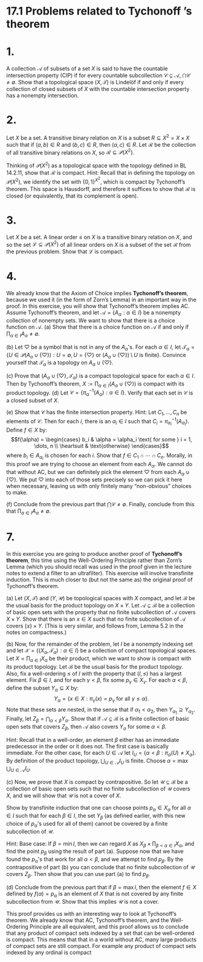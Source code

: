 # 17.1 Problems related to Tychonoff ’s theorem
# 1.

A collection $\mathcal{A}$ of subsets of a set $X$ is said to have the countable intersection property (CIP) if for every countable subcollection $\mathcal{C} \subseteq \mathcal{A}$, $\bigcap \mathcal{C} \neq \emptyset$. Show that a topological space $(X, \mathcal{T})$ is Lindelöf if and only if every collection of closed subsets of $X$ with the countable intersection property has a nonempty intersection.

# 2.

Let $X$ be a set. A transitive binary relation on $X$ is a subset $R \subseteq X^2 = X \times X$ such that if $(a, b) \in R$ and $(b, c) \in R$, then $(a, c) \in R$. Let $\mathcal{R}$ be the collection of all transitive binary relations on $X$, so $\mathcal{R} \subseteq \mathcal{P}(X^2)$.

Thinking of $\mathcal{P}(X^2)$ as a topological space with the topology defined in BL 14.2.11, show that $\mathcal{R}$ is compact.
Hint: Recall that in defining the topology on $\mathcal{P}(X^2)$, we identify the set with $\{0, 1\}^{X^2}$, which is compact by Tychonoff’s theorem. This space is Hausdorff, and therefore it suffices to show that $\mathcal{R}$ is closed (or equivalently, that its complement is open).

# 3.

Let $X$ be a set. A linear order $\le$ on $X$ is a transitive binary relation on $X$, and so the set $\mathcal{L} \subseteq \mathcal{P}(X^2)$ of all linear orders on $X$ is a subset of the set $\mathcal{R}$ from the previous problem. Show that $\mathcal{L}$ is compact.

# 4.

We already know that the Axiom of Choice implies **Tychonoff’s theorem**, because we used it (in the form of Zorn’s Lemma) in an important way in the proof. In this exercise, you will show that Tychonoff’s theorem implies AC.
Assume Tychonoff’s theorem, and let $\mathcal{A} = \{ A_\alpha : \alpha \in I \}$ be a nonempty collection of nonempty sets. We want to show that there is a choice function on $\mathcal{A}$.
(a) Show that there is a choice function on $\mathcal{A}$ if and only if $\prod_{\alpha \in I} A_\alpha \neq \emptyset$.

(b) Let $\heartsuit$ be a symbol that is not in any of the $A_\alpha$'s. For each $\alpha \in I$, let $\mathcal{T}_\alpha = \{U \in \mathcal{P}(A_\alpha \cup \{\heartsuit\}) : U = \emptyset, U = \{\heartsuit\} \text{ or } (A_\alpha \cup \{\heartsuit\}) \setminus U \text{ is finite} \}$. Convince yourself that $\mathcal{T}_\alpha$ is a topology on $A_\alpha \cup \{\heartsuit\}$.

(c) Prove that $(A_\alpha \cup \{\heartsuit\}, \mathcal{T}_\alpha)$ is a compact topological space for each $\alpha \in I$. Then by Tychonoff’s theorem, $X := \prod_{\alpha \in I} (A_\alpha \cup \{\heartsuit\})$ is compact with its product topology.
(d) Let $\mathcal{C} = \{ \pi_\alpha^{-1}(A_\alpha) : \alpha \in I \}$. Verify that each set in $\mathcal{C}$ is a closed subset of $X$.

(e) Show that $\mathcal{C}$ has the finite intersection property.
Hint: Let $C_1, \dots, C_n$ be elements of $\mathcal{C}$. Then for each $i$, there is an $\alpha_i \in I$ such that $C_i = \pi_{\alpha_i}^{-1}(A_{\alpha_i})$. Define $f \in X$ by:
$$f(\alpha) = \begin{cases} b_i & \alpha = \alpha_i \text{ for some } i = 1, \dots, n \\ \heartsuit & \text{otherwise} \end{cases}$$
where $b_i \in A_{\alpha_i}$ is chosen for each $i$. Show that $f \in C_1 \cap \cdots \cap C_n$.
Morally, in this proof we are trying to choose an element from each $A_\alpha$. We cannot do that without AC, but we can definitely pick the element $\heartsuit$ from each $A_\alpha \cup \{\heartsuit\}$. We put $\heartsuit$ into each of those sets precisely so we can pick it here when necessary, leaving us with only finitely many “non-obvious” choices to make.

(f) Conclude from the previous part that $\bigcap \mathcal{C} \neq \emptyset$. Finally, conclude from this that $\prod_{\alpha \in I} A_\alpha \neq \emptyset$.

# 7.

In this exercise you are going to produce another proof of **Tychonoff’s theorem**, this time using the Well-Ordering Principle rather than Zorn’s Lemma (which you should recall was used in the proof given in the lecture notes to extend a filter to an ultrafilter). This exercise will involve transfinite induction. This is much closer to (but not the same as) the original proof of Tychonoff’s theorem.

(a)  Let $(X, \mathcal{T})$ and $(Y, \mathcal{U})$ be topological spaces with $X$ compact, and let $\mathcal{B}$ be the usual basis for the product topology on $X \times Y$. Let $\mathcal{A} \subseteq \mathcal{B}$ be a collection of basic open sets with the property that no finite subcollection of $\mathcal{A}$ covers $X \times Y$. Show that there is an $x \in X$ such that no finite subcollection of $\mathcal{A}$ covers $\{x\} \times Y$.
(This is very similar, and follows from, Lemma 5.2 in the notes on compactness.)


(b) Now, for the remainder of the problem, let $I$ be a nonempty indexing set and let $\mathcal{X} = \{ (X_\alpha, \mathcal{T}_\alpha) : \alpha \in I \}$ be a collection of compact topological spaces. Let $X = \prod_{\alpha \in I} X_\alpha$ be their product, which we want to show is compact with its product topology. Let $\mathcal{B}$ be the usual basis for the product topology. Also, fix a well-ordering $\le$ of $I$ with the property that $(I, \le)$ has a largest element. 
Fix $\beta \in I$, and for each $\gamma < \beta$, fix some $p_\gamma \in X_\gamma$. For each $\alpha < \beta$, define the subset $Y_\alpha \subseteq X$ by:
$$Y_\alpha = \{ x \in X : \pi_\gamma(x) = p_\gamma \text{ for all } \gamma \le \alpha \} .$$
Note that these sets are nested, in the sense that if $\alpha_1 < \alpha_2$, then $Y_{\alpha_1} \supseteq Y_{\alpha_2}$. Finally, let $Z_\beta = \bigcap_{\alpha < \beta} Y_\alpha$.
Show that if $\mathcal{A} \subseteq \mathcal{B}$ is a finite collection of basic open sets that covers $Z_\beta$, then $\mathcal{A}$ also covers $Y_\alpha$ for some $\alpha < \beta$.

Hint: Recall that in a well-order, an element $\beta$ either has an immediate predecessor in the order or it does not. The first case is basically immediate. For the other case, for each $U \in \mathcal{A}$ let $I_U = \{ \alpha < \beta : \pi_\alpha(U) \neq X_\alpha \}$. By definition of the product topology, $\bigcup_{U \in \mathcal{A}} I_U$ is finite. Choose $\alpha = \max \bigcup_{U \in \mathcal{A}} I_U$.


(c) Now, we prove that $X$ is compact by contrapositive. So let $\mathcal{U} \subseteq \mathcal{B}$ be a collection of basic open sets such that no finite subcollection of $\mathcal{U}$ covers $X$, and we will show that $\mathcal{U}$ is not a cover of $X$.

 Show by transfinite induction that one can choose points $p_\alpha \in X_\alpha$ for all $\alpha \in I$ such that for each $\beta \in I$, the set $Y_\beta$ (as defined earlier, with this new choice of $p_\alpha$'s used for all of them) cannot be covered by a finite subcollection of $\mathcal{U}$.

Hint: Base case: If $\beta = \min I$, then we can regard $X$ as $X_\beta \times \prod_{\beta < \alpha \in I} X_\alpha$, and find the point $p_\beta$ using the result of part (a).
Suppose now that we have found the $p_\alpha$'s that work for all $\alpha < \beta$, and we attempt to find $p_\beta$. By the contrapositive of part (b) you can conclude that no finite subcollection of $\mathcal{U}$ covers $Z_\beta$. Then show that you can use part (a) to find $p_\beta$.


(d) Conclude from the previous part that if $\beta = \max I$, then the element $f \in X$ defined by $f(\alpha) = p_\alpha$ is an element of $X$ that is not covered by any finite subcollection from $\mathcal{U}$. Show that this implies $\mathcal{U}$ is not a cover.


This proof provides us with an interesting way to look at Tychonoff’s theorem. We already know that AC, Tychonoff’s theorem, and the Well-Ordering Principle are all equivalent, and this proof allows us to conclude that any product of compact sets indexed by a set that can be well-ordered is compact. This means that that in a world without AC, many large products of compact sets are still compact. For example any product of compact sets indexed by any ordinal is compact


  